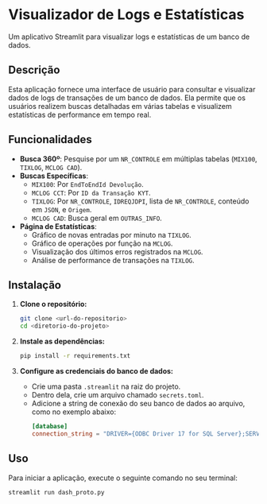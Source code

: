 # Visualizador de Logs e Estatísticas

Um aplicativo Streamlit para visualizar logs e estatísticas de um banco de dados.

## Descrição

Esta aplicação fornece uma interface de usuário para consultar e visualizar dados de logs de transações de um banco de dados. Ela permite que os usuários realizem buscas detalhadas em várias tabelas e visualizem estatísticas de performance em tempo real.

## Funcionalidades

- **Busca 360º**: Pesquise por um `NR_CONTROLE` em múltiplas tabelas (`MIX100`, `TIXLOG`, `MCLOG CAD`).
- **Buscas Específicas**:
    - `MIX100`: Por `EndToEndId Devolução`.
    - `MCLOG CCT`: Por `ID da Transação KYT`.
    - `TIXLOG`: Por `NR_CONTROLE`, `IDREQJDPI`, lista de `NR_CONTROLE`, conteúdo em `JSON`, e `Origem`.
    - `MCLOG CAD`: Busca geral em `OUTRAS_INFO`.
- **Página de Estatísticas**:
    - Gráfico de novas entradas por minuto na `TIXLOG`.
    - Gráfico de operações por função na `MCLOG`.
    - Visualização dos últimos erros registrados na `MCLOG`.
    - Análise de performance de transações na `TIXLOG`.

## Instalação

1. **Clone o repositório:**
   ```bash
   git clone <url-do-repositorio>
   cd <diretorio-do-projeto>
   ```

2. **Instale as dependências:**
   ```bash
   pip install -r requirements.txt
   ```

3. **Configure as credenciais do banco de dados:**
   - Crie uma pasta `.streamlit` na raiz do projeto.
   - Dentro dela, crie um arquivo chamado `secrets.toml`.
   - Adicione a string de conexão do seu banco de dados ao arquivo, como no exemplo abaixo:
     ```toml
     [database]
     connection_string = "DRIVER={ODBC Driver 17 for SQL Server};SERVER=seu_servidor;DATABASE=seu_banco;UID=seu_usuario;PWD=sua_senha"
     ```

## Uso

Para iniciar a aplicação, execute o seguinte comando no seu terminal:

```bash
streamlit run dash_proto.py
```
